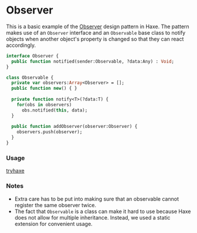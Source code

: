 # Observer

This is a basic example of the [Observer](https://en.wikipedia.org/wiki/Observer_pattern) design pattern in Haxe. The pattern makes use of an `Observer` interface and an `Observable` base class to notify objects when another object's property is changed so that they can react accordingly.

```haxe
interface Observer {
  public function notified(sender:Observable, ?data:Any) : Void;
}

class Observable {
  private var observers:Array<Observer> = [];
  public function new() { }
  
  private function notify<T>(?data:T) {
    for(obs in observers)
      obs.notified(this, data);
  }
  
  public function addObserver(observer:Observer) {
    observers.push(observer);
  }
}
```

### Usage
  
[tryhaxe](https://try.haxe.org/embed/786A5)

### Notes

- Extra care has to be put into making sure that an observable cannot register the same observer twice.
- The fact that `Observable` is a class can make it hard to use because Haxe does not allow for multiple inheritance. Instead, we used a static extension for convenient usage.
